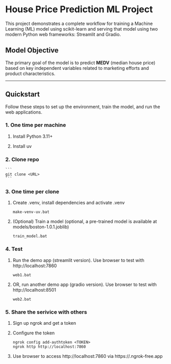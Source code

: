 # House Price Prediction ML Project

This project demonstrates a complete workflow for training a Machine Learning (ML) model using scikit-learn and serving that model using two modern Python web frameworks: Streamlit and Gradio.

## Model Objective

The primary goal of the model is to predict **MEDV** (median house price) based on key independent variables related to marketing efforts and product characteristics.

---

## Quickstart

Follow these steps to set up the environment, train the model, and run the web applications.

### 1. One time per machine

1. Install Python 3.11+

2. Install uv

### 2. Clone repo
    ```
    git clone <URL>
    ```
### 3. One time per clone

1. Create .venv, install dependencies and activate .venv
    ```
    make-venv-uv.bat
    ```
2. (Optional) Train a model (optional, a pre-trained model is available at models/boston-1.0.1.joblib)
    ```
    train_model.bat
    ```
### 4. Test

1. Run the demo app (streamlit version). Use browser to test with http://localhost:7860
    ```
    web1.bat
    ```
2. OR, run another demo app (gradio version). Use browser to test with http://localhost:8501

    ```
    web2.bat
    ```
### 5. Share the serivice with others

1. Sign up ngrok and get a token

2. Configure the token
    ```
    ngrok config add-authtoken <TOKEN>
	ngrok http http://localhost:7860
    ```

3. Use browser to access http://localhost:7860 via https://<UNIQUEID>.ngrok-free.app
